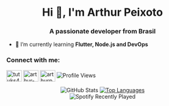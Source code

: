 <h1 align="center">Hi 👋, I'm Arthur Peixoto</h1>
<h3 align="center">A passionate developer from Brasil</h3>

- 🌱 I’m currently learning **Flutter, Node.js and DevOps**

<h3 align="left">Connect with me:</h3>
<p align="left">
<a href="https://twitter.com/tutuks4321" target="blank"><img align="center" src="https://raw.githubusercontent.com/rahuldkjain/github-profile-readme-generator/master/src/images/icons/Social/twitter.svg" alt="tutuks4321" height="30" width="40" /></a>
<a href="https://linkedin.com/in/arthur-peixoto-41304225a" target="blank"><img align="center" src="https://raw.githubusercontent.com/rahuldkjain/github-profile-readme-generator/master/src/images/icons/Social/linked-in-alt.svg" alt="arthur-peixoto-41304225a" height="30" width="40" /></a>
<a href="https://instagram.com/arthurpeixot0" target="blank"><img align="center" src="https://raw.githubusercontent.com/rahuldkjain/github-profile-readme-generator/master/src/images/icons/Social/instagram.svg" alt="arthurpeixot0" height="30" width="40" /></a>
<img src="https://komarev.com/ghpvc/?username=Arthur-Peixoto&color=blueviolet" alt="Profile Views">
</p>

<div align="center">
<img src="https://github-readme-stats.vercel.app/api?username=Arthur-Peixoto&theme=dark&show_icons=true" alt="GitHub Stats">
<a href="https://github.com/Arthur-Peixoto/github-readme-stats">
  <img src="https://github-readme-stats.vercel.app/api/top-langs/?username=Arthur-Peixoto&hide_progress=false&theme=dark&layout=compact" alt="Top Languages">
</a>

</div>

<div align="center">
<img src="https://spotify-recently-played-readme.vercel.app/api?user=31lef5vzawdrhiokhjtf2unaei5e&unique=true" alt="Spotify Recently Played">
</div>


 
</div>
